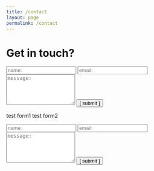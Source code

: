 ```yaml
---
title: /contact
layout: page
permalink: /contact
---
```


# Get in touch?

<form>
  <input type="text" id="name" name="name" placeholder="name:" autocomplete="off">
  <input type="text" id="email" name="email" placeholder="email:" autocomplete="off">
  <textarea rows="5" id="message" name="message" placeholder="message:" autocomplete="off"></textarea>
  <input type="submit" value="[ submit ]">
</form>

test form1
test form2
<form class="gform" method="POST" id="car_request_form" role="form" action="
https://script.google.com/macros/s/AKfycbwFkYrQgR12j9LS2ez1rTQ_Qrh0aW0Te-6_nYErwQ/exec" >
<form>
  <input type="text" id="name" name="name" placeholder="name:" autocomplete="off">
  <input type="text" id="email" name="email" placeholder="email:" autocomplete="off">
  <textarea rows="5" id="message" name="message" placeholder="message:" autocomplete="off"></textarea>
  <input type="submit" value="[ submit ]">
</form>
